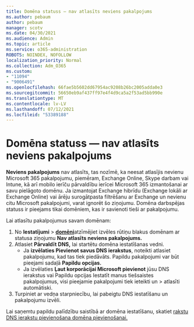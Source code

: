 ```yaml
---
title: Domēna statuss — nav atlasīts neviens pakalpojums
ms.author: pebaum
author: pebaum
manager: scotv
ms.date: 04/30/2021
ms.audience: Admin
ms.topic: article
ms.service: o365-administration
ROBOTS: NOINDEX, NOFOLLOW
localization_priority: Normal
ms.collection: Adm_O365
ms.custom:
- "11094"
- "9006491"
ms.openlocfilehash: 66fae5b5602dd67954ac9208b26bc2005adda0e3
ms.sourcegitcommit: 56650eb9af437ff97e4f4d9ca5a2f53ad5bb990e
ms.translationtype: MT
ms.contentlocale: lv-LV
ms.lasthandoff: 07/12/2021
ms.locfileid: "53389188"
---
```

# <a name="domain-status---no-services-selected"></a>Domēna statuss — nav atlasīts neviens pakalpojums

**Neviens pakalpojums** nav atlasīts, tas nozīmē, ka neesat atlasījis nevienu Microsoft 365 pakalpojumu, piemēram, Exchange Online, Skype darbam vai Intune, kā arī mobilo ierīču pārvaldību ierīcei Microsoft 365 izmantošanai ar savu pielāgoto domēnu. Ja izmantojat Exchange hibrīdu (Exchange lokāli ar Exchange Online) vai ārēju surogātpasta filtrēšanu ar Exchange un nevienu citu Microsoft pakalpojumi, varat ignorēt šo ziņojumu. Domēna darbspējas statuss ir pieejams tikai domēniem, kas ir savienoti tieši ar pakalpojumu.

Lai atlasītu pakalpojumus savam domēnam:

1. No **Iestatījumi**  >  [**domēni**](https://admin.microsoft.com/Adminportal/Home)atzīmējiet izvēles rūtiņu blakus domēnam ar statusa ziņojumu **Nav atlasīts neviens pakalpojums.**
1. Atlasiet **Pārvaldīt DNS,** lai startētu domēna iestatīšanas vedni.
    - Ja **izvēlaties Pievienot savus DNS ierakstus**, noteikti atlasiet pakalpojumu, kad tas tiek piedāvāts. Papildu pakalpojumi var būt pieejami sadaļā **Papildu opcijas.**
    - Ja izvēlaties **Ļaut korporācijai Microsoft pievienot** jūsu DNS ierakstus vai Papildu opcijas Iestatīt manus tiešsaistes pakalpojumus, visi pieejamie pakalpojumi tiek ieteikti un   >   atlasīti automātiski.
1. Turpiniet ar vedņa starpniecību, lai pabeigtu DNS iestatīšanu un pakalpojumu izvēli.
 
Lai saņemtu papildu palīdzību saistībā ar domēna iestatīšanu, skatiet [rakstu DNS ierakstu pievienošana domēna pievienošanai.](/microsoft-365/admin/get-help-with-domains/create-dns-records-at-any-dns-hosting-provider)

